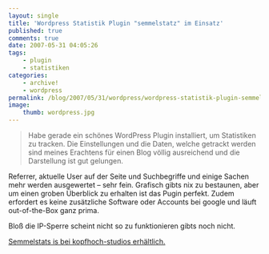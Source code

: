 ```yaml
---
layout: single
title: 'Wordpress Statistik Plugin "semmelstatz" im Einsatz'
published: true
comments: true
date: 2007-05-31 04:05:26
tags:
    - plugin
    - statistiken
categories:
    - archive!
    - wordpress
permalink: /blog/2007/05/31/wordpress/wordpress-statistik-plugin-semmelstatz-im-einsatz
image:
    thumb: wordpress.jpg
---
```

> Habe gerade ein schönes WordPress Plugin installiert, um Statistiken zu tracken. Die Einstellungen und die Daten, welche getrackt werden sind meines Erachtens für einen Blog völlig ausreichend und die Darstellung ist gut gelungen.



Referrer, aktuelle User auf der Seite und Suchbegriffe und einige Sachen mehr werden ausgewertet &#8211; sehr fein. Grafisch gibts nix zu bestaunen, aber um einen groben Überblick zu erhalten ist das Pugin perfekt. Zudem erfordert es keine zusätzliche Software oder Accounts bei google und läuft out-of-the-Box ganz prima.

Bloß die IP-Sperre scheint nicht so zu funktionieren gibts noch nicht.

[Semmelstats is bei kopfhoch-studios erhältlich.][1]

 [1]: http://www.kopfhoch-studio.de/blog/index.php?p=2765 "Kopfhoch Studio öffnen"